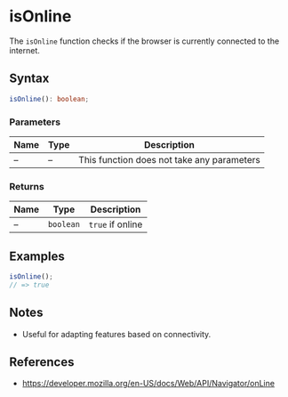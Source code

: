 # isOnline

The `isOnline` function checks if the browser is currently connected to the internet.

## Syntax

```typescript
isOnline(): boolean;
```

### Parameters

| Name | Type | Description |
| ---- | ---- | ----------- |
|  –   | –    | This function does not take any parameters |

### Returns

| Name | Type | Description |
| ---- | ---- | ----------- |
|  –   | `boolean` | `true` if online |

## Examples

```typescript
isOnline();
// => true
```

## Notes

* Useful for adapting features based on connectivity.

## References

* https://developer.mozilla.org/en-US/docs/Web/API/Navigator/onLine